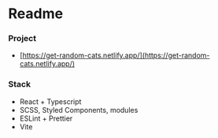 # Readme

### Project

- [https://get-random-cats.netlify.app/](https://get-random-cats.netlify.app/)

### Stack
- React + Typescript
- SCSS, Styled Components, modules
- ESLint + Prettier
- Vite
